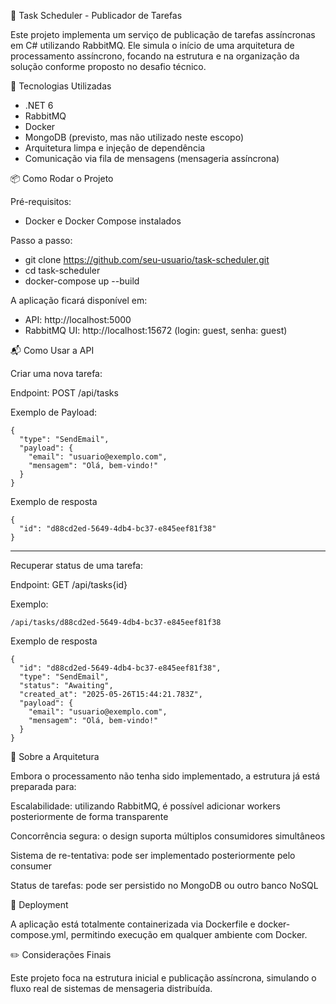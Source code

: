 💪 Task Scheduler - Publicador de Tarefas

Este projeto implementa um serviço de publicação de tarefas assíncronas em C# utilizando RabbitMQ. Ele simula o início de uma arquitetura de processamento assíncrono, focando na estrutura e na organização da solução conforme proposto no desafio técnico.

🔧 Tecnologias Utilizadas

- .NET 6
- RabbitMQ
- Docker
- MongoDB (previsto, mas não utilizado neste escopo)
- Arquitetura limpa e injeção de dependência
- Comunicação via fila de mensagens (mensageria assíncrona)

📦 Como Rodar o Projeto

Pré-requisitos:

- Docker e Docker Compose instalados


Passo a passo:

- git clone https://github.com/seu-usuario/task-scheduler.git
- cd task-scheduler
- docker-compose up --build

A aplicação ficará disponível em:

- API: http://localhost:5000
- RabbitMQ UI: http://localhost:15672 (login: guest, senha: guest)


📬 Como Usar a API

Criar uma nova tarefa:

Endpoint:
POST /api/tasks

Exemplo de Payload:
```
{
  "type": "SendEmail",
  "payload": {
    "email": "usuario@exemplo.com",
    "mensagem": "Olá, bem-vindo!"
  }
}
```

Exemplo de resposta
```
{
  "id": "d88cd2ed-5649-4db4-bc37-e845eef81f38"
}
```
<hr>

Recuperar status de uma tarefa:

Endpoint:
GET /api/tasks{id}

Exemplo:
```
/api/tasks/d88cd2ed-5649-4db4-bc37-e845eef81f38
```

Exemplo de resposta
```
{
  "id": "d88cd2ed-5649-4db4-bc37-e845eef81f38",
  "type": "SendEmail",
  "status": "Awaiting",
  "created_at": "2025-05-26T15:44:21.783Z",
  "payload": {
    "email": "usuario@exemplo.com",
    "mensagem": "Olá, bem-vindo!"
  }
}
```

🧠 Sobre a Arquitetura

Embora o processamento não tenha sido implementado, a estrutura já está preparada para:

Escalabilidade: utilizando RabbitMQ, é possível adicionar workers posteriormente de forma transparente

Concorrência segura: o design suporta múltiplos consumidores simultâneos

Sistema de re-tentativa: pode ser implementado posteriormente pelo consumer

Status de tarefas: pode ser persistido no MongoDB ou outro banco NoSQL

🚚 Deployment

A aplicação está totalmente containerizada via Dockerfile e docker-compose.yml, permitindo execução em qualquer ambiente com Docker.

✏️ Considerações Finais

Este projeto foca na estrutura inicial e publicação assíncrona, simulando o fluxo real de sistemas de mensageria distribuída.
